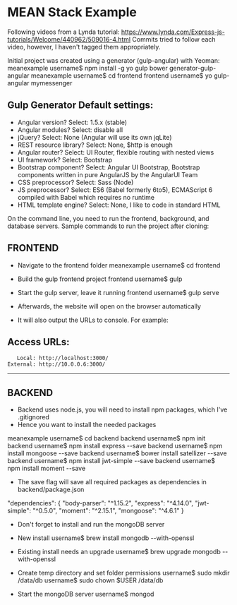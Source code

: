 # MEAN Stack Example
Following videos from a Lynda tutorial: https://www.lynda.com/Express-js-tutorials/Welcome/440962/509016-4.html
Commits tried to follow each video, however, I haven't tagged them appropriately.

Initial project was created using a generator (gulp-angular) with Yeoman:
meanexample username$ npm install -g yo gulp bower generator-gulp-angular
meanexample username$ cd frontend
frontend username$ yo gulp-angular mymessenger

## Gulp Generator Default settings:
- Angular version? Select: 1.5.x (stable)
- Angular modules? Select: disable all
- jQuery? Select: None (Angular will use its own jqLite)
- REST resource library? Select: None, $http is enough
- Angular router? Select: UI Router, flexible routing with nested views
- UI framework? Select: Bootstrap
- Bootstrap component? Select: Angular UI Bootstrap, Bootstrap components written in pure AngularJS by the AngularUI Team
- CSS preprocessor? Select: Sass (Node)
- JS preprocessor? Select: ES6 (Babel formerly 6to5), ECMAScript 6 compiled with Babel which requires no runtime
- HTML template engine? Select: None, I like to code in standard HTML

On the command line, you need to run the frontend, background, and database servers.
Sample commands to run the project after cloning:


## FRONTEND

- Navigate to the frontend folder
meanexample username$ cd frontend

- Build the gulp frontend project
frontend username$ gulp

- Start the gulp server, leave it running
frontend username$ gulp serve

- Afterwards, the website will open on the browser automatically
- It will also output the URLs to console. For example:

 Access URLs:
 -----------------------------------
       Local: http://localhost:3000/
    External: http://10.0.0.6:3000/
 -----------------------------------
 
## BACKEND 

- Backend uses node.js, you will need to install npm packages, which I've .gitignored
- Hence you want to install the needed packages

meanexample username$ cd backend
backend username$ npm init
backend username$ npm install express --save
backend username$ npm install mongoose --save
backend username$ bower install satellizer --save
backend username$ npm install jwt-simple --save
backend username$ npm install moment --save

- The save flag will save all required packages as dependencies in backend/package.json

"dependencies": {
    "body-parser": "^1.15.2",
    "express": "^4.14.0",
    "jwt-simple": "^0.5.0",
    "moment": "^2.15.1",
    "mongoose": "^4.6.1"
  }

- Don't forget to install and run the mongoDB server
- New install
username$ brew install mongodb --with-openssl

- Existing install needs an upgrade
username$ brew upgrade mongodb --with-openssl

- Create temp directory and set folder permissions
username$ sudo mkdir /data/db
username$ sudo chown $USER /data/db

- Start the mongoDB server
username$ mongod
